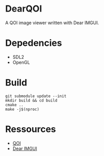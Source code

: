 # DearQOI
A QOI image viewer written with Dear IMGUI.

# Depedencies
* SDL2
* OpenGL

# Build
```shell
git submodule update --init
mkdir build && cd build
cmake ..
make -j$(nproc)
```

# Ressources
* [QOI](https://qoiformat.org/)
* [Dear IMGUI](https://github.com/ocornut/imgui)
